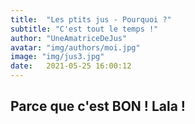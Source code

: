 ```yaml
---
title:  "Les ptits jus - Pourquoi ?"
subtitle: "C'est tout le temps !"
author: "UneAmatriceDeJus"
avatar: "img/authors/moi.jpg"
image: "img/jus3.jpg"
date:   2021-05-25 16:00:12
---
```


## Parce que c'est BON ! Lala !
